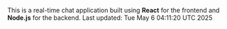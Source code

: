 This is a real-time chat application built using **React** for the frontend and **Node.js** for the backend.
Last updated: Tue May  6 04:11:20 UTC 2025
